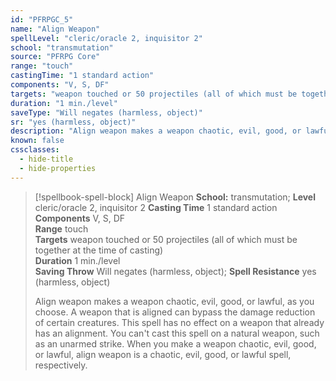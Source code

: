 ```yaml
---
id: "PFRPGC_5"
name: "Align Weapon"
spellLevel: "cleric/oracle 2, inquisitor 2"
school: "transmutation"
source: "PFRPG Core"
range: "touch"
castingTime: "1 standard action"
components: "V, S, DF"
targets: "weapon touched or 50 projectiles (all of which must be together at the time of casting)"
duration: "1 min./level"
saveType: "Will negates (harmless, object)"
sr: "yes (harmless, object)"
description: "Align weapon makes a weapon chaotic, evil, good, or lawful, as you choose. A weapon that is aligned can bypass the damage reduction of certain creatures. This spell has no effect on a weapon that already has an alignment. You can't cast this spell on a natural weapon, such as an unarmed strike. When you make a weapon chaotic, evil, good, or lawful, align weapon is a chaotic, evil, good, or lawful spell, respectively."
known: false
cssclasses:
  - hide-title
  - hide-properties
---
```


> [!spellbook-spell-block] Align Weapon
> **School:** transmutation; **Level** cleric/oracle 2, inquisitor 2
> **Casting Time** 1 standard action  
> **Components** V, S, DF  
> **Range** touch  
> **Targets** weapon touched or 50 projectiles (all of which must be together at the time of casting)  
> **Duration** 1 min./level  
> **Saving Throw** Will negates (harmless, object); **Spell Resistance** yes (harmless, object)
> 
> Align weapon makes a weapon chaotic, evil, good, or lawful, as you choose. A weapon that is aligned can bypass the damage reduction of certain creatures. This spell has no effect on a weapon that already has an alignment. You can't cast this spell on a natural weapon, such as an unarmed strike. When you make a weapon chaotic, evil, good, or lawful, align weapon is a chaotic, evil, good, or lawful spell, respectively.